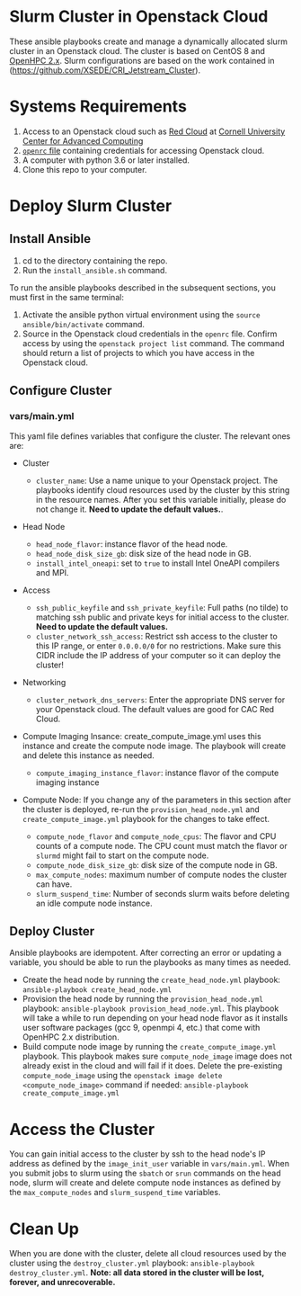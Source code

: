 # Slurm Cluster in Openstack Cloud
These ansible playbooks create and manage a dynamically allocated slurm cluster in an Openstack cloud. The cluster is based on CentOS 8 and [OpenHPC 2.x](https://openhpc.community/downloads/). Slurm configurations are based on the work contained in (https://github.com/XSEDE/CRI_Jetstream_Cluster).

# Systems Requirements
1. Access to an Openstack cloud such as [Red Cloud](https://redcloud.cac.cornell.edu) at [Cornell University Center for Advanced Computing](https://www.cac.cornell.edu)
1. [`openrc` file](https://www.cac.cornell.edu/wiki/index.php?title=OpenStack_CLI#Download_OpenStack_RC_File) containing credentials for accessing Openstack cloud.
1. A computer with python 3.6 or later installed.
1. Clone this repo to your computer.

# Deploy Slurm Cluster
## Install Ansible
1. cd to the directory containing the repo. 
1. Run the `install_ansible.sh` command. 

To run the ansible playbooks described in the subsequent sections, you must first in the same terminal:
1. Activate the ansible python virtual environment using the `source ansible/bin/activate` command. 
2. Source in the Openstack cloud credentials in the `openrc` file. Confirm access by using the `openstack project list` command. The command should return a list of projects to which you have access in the Openstack cloud.

## Configure Cluster

### vars/main.yml ###
This yaml file defines variables that configure the cluster. The relevant ones are:

* Cluster
  * `cluster_name`: Use a name unique to your Openstack project. The playbooks identify cloud resources used by the cluster by this string in the resource names. After you set this variable initially, please do not change it. **Need to update the default values.**.

* Head Node
  * `head_node_flavor`: instance flavor of the head node.
  * `head_node_disk_size_gb`: disk size of the head node in GB.
  * `install_intel_oneapi`: set to `true` to install Intel OneAPI compilers and MPI.

* Access
  * `ssh_public_keyfile` and `ssh_private_keyfile`: Full paths (no tilde) to matching ssh public and private keys for initial access to the cluster. **Need to update the default values.**
  * `cluster_network_ssh_access`: Restrict ssh access to the cluster to this IP range, or enter `0.0.0.0/0` for no restrictions. Make sure this CIDR include the IP address of your computer so it can deploy the cluster!

* Networking
  * `cluster_network_dns_servers`: Enter the appropriate DNS server for your Openstack cloud. The default values are good for CAC Red Cloud.

* Compute Imaging Insance: create_compute_image.yml uses this instance and create the compute node image. The playbook will create and delete this instance as needed.
  * `compute_imaging_instance_flavor`: instance flavor of the compute imaging instance
  
* Compute Node: If you change any of the parameters in this section after the cluster is deployed, re-run the `provision_head_node.yml` and `create_compute_image.yml` playbook for the changes to take effect.
  * `compute_node_flavor` and `compute_node_cpus`: The flavor and CPU counts of a compute node. The CPU count must match the flavor or `slurmd` might fail to start on the compute node.
  * `compute_node_disk_size_gb`: disk size of the compute node in GB.
  * `max_compute_nodes`: maximum number of compute nodes the cluster can have. 
  * `slurm_suspend_time`: Number of seconds slurm waits before deleting an idle compute node instance.
  
## Deploy Cluster
Ansible playbooks are idempotent. After correcting an error or updating a variable, you should be able to run the playbooks as many times as needed.

* Create the head node by running the `create_head_node.yml` playbook: `ansible-playbook create_head_node.yml`
* Provision the head node by running the `provision_head_node.yml` playbook: `ansible-playbook provision_head_node.yml`. This playbook will take a while to run depending on your head node flavor as it installs user software packages (gcc 9, openmpi 4, etc.) that come with OpenHPC 2.x distribution.
* Build compute node image by running the `create_compute_image.yml` playbook. This playbook makes sure `compute_node_image` image does not already exist in the cloud and will fail if it does. Delete the pre-existing `compute_node_image` using the `openstack image delete <compute_node_image>` command if needed: `ansible-playbook create_compute_image.yml`

# Access the Cluster
You can gain initial access to the cluster by ssh to the head node's IP address as defined by the `image_init_user` variable in `vars/main.yml`. When you submit jobs to slurm using the `sbatch` or `srun` commands on the head node, slurm will create and delete compute node instances as defined by the `max_compute_nodes` and `slurm_suspend_time` variables.

# Clean Up
When you are done with the cluster, delete all cloud resources used by the cluster using the `destroy_cluster.yml` playbook: `ansible-playbook destroy_cluster.yml`. **Note: all data stored in the cluster will be lost, forever, and unrecoverable.**
